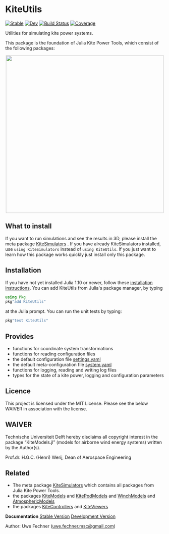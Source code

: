 # KiteUtils

[![Stable](https://img.shields.io/badge/docs-stable-blue.svg)](https://ufechner7.github.io/KiteUtils.jl/stable)
[![Dev](https://img.shields.io/badge/docs-dev-blue.svg)](https://ufechner7.github.io/KiteUtils.jl/dev)
[![Build Status](https://github.com/ufechner7/KiteUtils.jl/actions/workflows/CI.yml/badge.svg?branch=main)](https://github.com/ufechner7/KiteUtils.jl/actions/workflows/CI.yml?query=branch%3Amain)
[![Coverage](https://codecov.io/gh/ufechner7/KiteUtils.jl/branch/main/graph/badge.svg)](https://codecov.io/gh/ufechner7/KiteUtils.jl)

Utilities for simulating kite power systems.

This package is the foundation of Julia Kite Power Tools, which consist of the following packages:
<p align="center"><img src="https://raw.githubusercontent.com/ufechner7/KiteUtils.jl/main/docs/src/kite_power_tools.png" width="500" /></p>

## What to install
If you want to run simulations and see the results in 3D, please install the meta package  [KiteSimulators](https://github.com/aenarete/KiteSimulators.jl) . If you have already KiteSimulators installed, use `using KiteSimulators` instead of `using KiteUtils`.
If you just want to learn how this package works quickly just install only this package.

## Installation
If you have not yet installed Julia 1.10 or newer, follow these [installation instructions](https://ufechner7.github.io/2024/08/09/installing-julia-with-juliaup.html). You can add KiteUtils from  Julia's package manager, by typing 
```julia
using Pkg
pkg"add KiteUtils"
``` 
at the Julia prompt. You can run the unit tests by typing:
```julia
pkg"test KiteUtils"
```

## Provides 
- functions for coordinate system transformations
- functions for reading configuration files
- the default configuration file [settings.yaml](data/settings.yaml)
- the default meta-configuration file [system.yaml](data/system.yaml)
- functions for logging, reading and writing log files
- types for the state of a kite power, logging and configuration parameters

## Licence
This project is licensed under the MIT License. Please see the below WAIVER in association with the license.

## WAIVER
Technische Universiteit Delft hereby disclaims all copyright interest in the package “KiteModels.jl” (models for airborne wind energy systems) written by the Author(s).

Prof.dr. H.G.C. (Henri) Werij, Dean of Aerospace Engineering

## Related
- The meta package [KiteSimulators](https://github.com/aenarete/KiteSimulators.jl) which contains all packages from Julia Kite Power Tools.
- the packages [KiteModels](https://github.com/ufechner7/KiteModels.jl) and [KitePodModels](https://github.com/aenarete/KitePodModels.jl) and [WinchModels](https://github.com/aenarete/WinchModels.jl) and [AtmosphericModels](https://github.com/aenarete/AtmosphericModels.jl)
- the packages [KiteControllers](https://github.com/aenarete/KiteControllers.jl) and [KiteViewers](https://github.com/aenarete/KiteViewers.jl)

**Documentation** [Stable Version](https://ufechner7.github.io/KiteUtils.jl/stable) [Development Version](https://ufechner7.github.io/KiteUtils.jl/dev)

Author: Uwe Fechner (uwe.fechner.msc@gmail.com)
